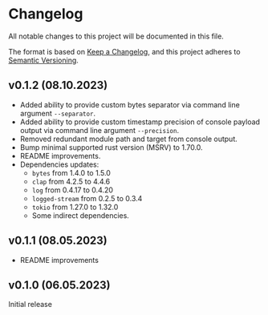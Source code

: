 # Changelog

All notable changes to this project will be documented in this file.

The format is based on [Keep a Changelog](https://keepachangelog.com/en/1.1.0/),
and this project adheres to [Semantic Versioning](https://semver.org/spec/v2.0.0.html).

## v0.1.2 (08.10.2023)

-   Added ability to provide custom bytes separator via command line argument `--separator`.
-   Added ability to provide custom timestamp precision of console payload output via command line argument `--precision`.
-   Removed redundant module path and target from console output.
-   Bump minimal supported rust version (MSRV) to 1.70.0.
-   README improvements.
-   Dependencies updates:
    -   `bytes` from 1.4.0 to 1.5.0
    -   `clap` from 4.2.5 to 4.4.6
    -   `log` from 0.4.17 to 0.4.20
    -   `logged-stream` from 0.2.5 to 0.3.4
    -   `tokio` from 1.27.0 to 1.32.0
    -   Some indirect dependencies.

## v0.1.1 (08.05.2023)

-   README improvements

## v0.1.0 (06.05.2023)

Initial release
